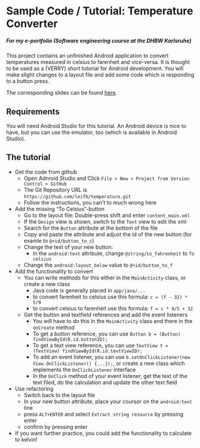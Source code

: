 # Sample Code / Tutorial: Temperature Converter
##### For my e-portfolio (Software engineering course at the DHBW Karlsruhe)

This project contains an unfinished Android application to convert temperatures measured in celsius to farenheit and vice-versa. It is thought to be used as a (VERRY) short tutorial for Android development.
You will make slight changes to a layout file and add some code which is responding to a button press.

The corresponding slides can be found [here](http://redirect.viglink.com/?key=bbb516d91daee20498798694a42dd559%20&u=https%3A//docs.google.com/presentation/d/1cLNHOWLDiY80rx5IJ7IbNHvlUwg6DGV3GmWNkK1OYoc/edit%3Fusp%3Dsharing).

## Requirements

You will need Android Studio for this tutorial. An Android device is nice to have, but you can use the emulator, too (which is available in Android Studio).

## The tutorial

* Get the code from github
  * Open Adnroid Studio and Click ``File > New > Project from Version Control > GitHub``
  * The Git Repository URL is ``https://github.com/leifb/temperature.git``
  * Follow the instructions, you can't to much wrong here
* Add the missing “To Celsius”-button
  * Go to the layout file: Double-press shift and enter ``content_main.xml``
  * If the ``Design`` view is shown, switch to the ``Text`` view to edit the xml
  * Search for the ``Button`` attribute at the bottom of the file
  * Copy and paste the attribute and adjust the id of the new button (for examle to ``@+id/button_to_c``)
  * Change the text of your new button:
    * In the ``android:text`` attribute, change ``@string/to_fahrenheit`` to ``To celsius``
  * Change the ``android:layout_below`` value to ``@+id/button_to_f``
* Add the functionality to convert
  * You can write methods for this either in the ``MainActivity`` class, or create a new class
    * Java code is generally placed in ``app/java/...``
    * to convert farenheit to celsius use this formula: ``c = (f - 32) * 5/9``
    * to convert celsius to farenheit use this formula: ``f = c * 9/5 + 32``
  * Get the button and textfield references and add the event listeners
    * You will have to do this in the ``MainActivity`` class and there in the ``onCreate`` method
    * To get a button reference, you can use ``Button b = (Button) findViewById(R.id.buttonID);``
    * To get a text view reference, you can use ``TextView t = (TextView) findViewById(R.id.textViewID);``
    * To add an event listener, you can use ``b.setOnClickListener(new View.OnClickListener() {...});``, or create a new class which implements the ``OnClickListener`` interface
    * In the ``OnClick`` method of your event listener, get the text of the text filed, do the calculation and update the other text field
* Use refactoring
  * Switch back to the layout file
  * In your new button attribute, place your coursor on the ``android:text`` line
  * press ``ALT+ENTER`` and select ``Extract string resource`` by pressing enter
  * confirm by pressing enter
* If you want further practice, you could add the functionality to calculate to kelvin!
    

  
  
